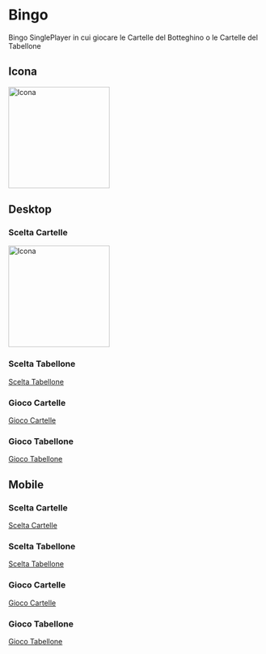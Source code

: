 # Bingo

Bingo SinglePlayer in cui giocare le Cartelle del Botteghino o le Cartelle del Tabellone

## Icona 


<img src="https://github.com/vittorioPiotti/Bingo/blob/main/img/icona.png" alt="Icona" width="200"/>


## Desktop

### Scelta Cartelle


<img src="https://github.com/vittorioPiotti/Bingo/blob/main/cartelleDesktop.png" alt="Icona" width="200"/>



### Scelta Tabellone

[Scelta Tabellone](https://github.com/vittorioPiotti/Bingo/blob/main/tabelloneDesktop.png)

### Gioco Cartelle
[Gioco Cartelle](https://github.com/vittorioPiotti/Bingo/blob/main/giocoCartelleDesktop.png)

### Gioco Tabellone
[Gioco Tabellone](https://github.com/vittorioPiotti/Bingo/blob/main/giocoTabelloneDesktop.png)


## Mobile

### Scelta Cartelle
[Scelta Cartelle](https://github.com/vittorioPiotti/Bingo/blob/main/cartelleMobile.png)

### Scelta Tabellone
[Scelta Tabellone](https://github.com/vittorioPiotti/Bingo/blob/main/tabelloneMobile.png)

### Gioco Cartelle
[Gioco Cartelle](https://github.com/vittorioPiotti/Bingo/blob/main/giocoCartelleMobile.png)

### Gioco Tabellone
[Gioco Tabellone](https://github.com/vittorioPiotti/Bingo/blob/main/giocoTabelloneMobile.png)

